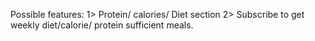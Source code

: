 Possible features:
1> Protein/ calories/ Diet section
2> Subscribe to get weekly diet/calorie/ protein sufficient meals.
